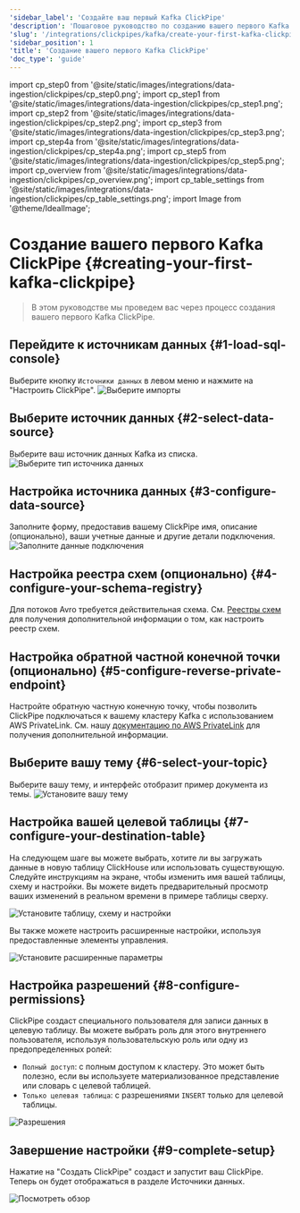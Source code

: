 ```yaml
---
'sidebar_label': 'Создайте ваш первый Kafka ClickPipe'
'description': 'Пошаговое руководство по созданию вашего первого Kafka ClickPipe.'
'slug': '/integrations/clickpipes/kafka/create-your-first-kafka-clickpipe'
'sidebar_position': 1
'title': 'Создание вашего первого Kafka ClickPipe'
'doc_type': 'guide'
---
```


import cp_step0 from '@site/static/images/integrations/data-ingestion/clickpipes/cp_step0.png';
import cp_step1 from '@site/static/images/integrations/data-ingestion/clickpipes/cp_step1.png';
import cp_step2 from '@site/static/images/integrations/data-ingestion/clickpipes/cp_step2.png';
import cp_step3 from '@site/static/images/integrations/data-ingestion/clickpipes/cp_step3.png';
import cp_step4a from '@site/static/images/integrations/data-ingestion/clickpipes/cp_step4a.png';
import cp_step5 from '@site/static/images/integrations/data-ingestion/clickpipes/cp_step5.png';
import cp_overview from '@site/static/images/integrations/data-ingestion/clickpipes/cp_overview.png';
import cp_table_settings from '@site/static/images/integrations/data-ingestion/clickpipes/cp_table_settings.png';
import Image from '@theme/IdealImage';


# Создание вашего первого Kafka ClickPipe {#creating-your-first-kafka-clickpipe}

> В этом руководстве мы проведем вас через процесс создания вашего первого Kafka ClickPipe.

<VerticalStepper type="numbered" headerLevel="h2">

## Перейдите к источникам данных {#1-load-sql-console}
Выберите кнопку `Источники данных` в левом меню и нажмите на "Настроить ClickPipe".
<Image img={cp_step0} alt="Выберите импорты" size="md"/>

## Выберите источник данных {#2-select-data-source}
Выберите ваш источник данных Kafka из списка.
<Image img={cp_step1} alt="Выберите тип источника данных" size="md"/>

## Настройка источника данных {#3-configure-data-source}
Заполните форму, предоставив вашему ClickPipe имя, описание (опционально), ваши учетные данные и другие детали подключения.
<Image img={cp_step2} alt="Заполните данные подключения" size="md"/>

## Настройка реестра схем (опционально) {#4-configure-your-schema-registry}
Для потоков Avro требуется действительная схема. См. [Реестры схем](./02_schema-registries.md) для получения дополнительной информации о том, как настроить реестр схем.

## Настройка обратной частной конечной точки (опционально) {#5-configure-reverse-private-endpoint}
Настройте обратную частную конечную точку, чтобы позволить ClickPipe подключаться к вашему кластеру Kafka с использованием AWS PrivateLink. См. нашу [документацию по AWS PrivateLink](../aws-privatelink.md) для получения дополнительной информации.

## Выберите вашу тему {#6-select-your-topic}
Выберите вашу тему, и интерфейс отобразит пример документа из темы.
<Image img={cp_step3} alt="Установите вашу тему" size="md"/>

## Настройка вашей целевой таблицы {#7-configure-your-destination-table}

На следующем шаге вы можете выбрать, хотите ли вы загружать данные в новую таблицу ClickHouse или использовать существующую. Следуйте инструкциям на экране, чтобы изменить имя вашей таблицы, схему и настройки. Вы можете видеть предварительный просмотр ваших изменений в реальном времени в примере таблицы сверху.

<Image img={cp_step4a} alt="Установите таблицу, схему и настройки" size="md"/>

Вы также можете настроить расширенные настройки, используя предоставленные элементы управления.

<Image img={cp_table_settings} alt="Установите расширенные параметры" size="md"/>

## Настройка разрешений {#8-configure-permissions}
ClickPipe создаст специального пользователя для записи данных в целевую таблицу. Вы можете выбрать роль для этого внутреннего пользователя, используя пользовательскую роль или одну из предопределенных ролей:
- `Полный доступ`: с полным доступом к кластеру. Это может быть полезно, если вы используете материализованное представление или словарь с целевой таблицей.
- `Только целевая таблица`: с разрешениями `INSERT` только для целевой таблицы.

<Image img={cp_step5} alt="Разрешения" size="md"/>

## Завершение настройки {#9-complete-setup}
Нажатие на "Создать ClickPipe" создаст и запустит ваш ClickPipe. Теперь он будет отображаться в разделе Источники данных.

<Image img={cp_overview} alt="Посмотреть обзор" size="md"/>

</VerticalStepper>
